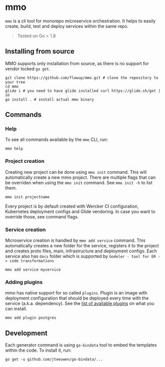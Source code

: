 # mmo

`mmo` is a cli tool for monorepo microservice orchestration. It helps to easily create, build, test and deploy services within the same repo.

> Tested on Go > 1.8

## Installing from source

MMO supports only installation from source, as there is no support for vendor locked `go get`.

```
git clone https://github.com/flowup/mmo.git # clone the repository to your tree
cd mmo
glide i # you need to have glide installed curl https://glide.sh/get | sh
go install . # install actual mmo binary
```

## Commands

### Help

To see all commands available by the `mmo` CLI, run:
```
mmo help
```

### Project creation

Creating new project can be done using `mmo init` command. This will automatically create a new mmo project. There are multiple flags that can be overriden when using the `mmo init` command. See `mmo init -h` to list them.

```
mmo init projectname
```

Every project is by default created with Wercker CI configuration, Kubernetes deployment configs and Glide vendoring. In case you want to override those, see command flags.

### Service creation

Microservice creation is handled by `mmo add service` command. This automatically creates a new folder for the service, registers it to the project and creates proto files, main, infrastructure and deployment configs. Each service also has `docs` folder which is supported by `Godeler - tool for ER -> code transformations`

```
mmo add service myservice
```

### Adding plugins

mmo has native support for so called `plugins`. Plugin is an image with deployment configuration that should be deployed every time with the service (a.k.a. dependency). See the [list of available plugins](https://github.com/flowup/mmo/wiki/Plugins) on what you can install.

```
mmo add plugin postgres
```

## Development

Each generator command is using `go-bindata` tool to embed the templates within the code. To install it, run:
```
go get -u github.com/jteeuwen/go-bindata/...
```

